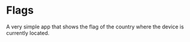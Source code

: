 # Flags

A very simple app that shows the flag of the country where the device is currently located.